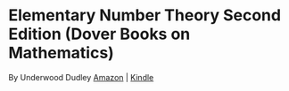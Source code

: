 # Elementary Number Theory Second Edition (Dover Books on Mathematics)
By Underwood Dudley
[Amazon](https://www.amazon.com/Elementary-Number-Theory-Second-Mathematics-ebook/dp/B008TVF6FQ) | [Kindle](https://read.amazon.com/?asin=B008TVF6FQ)
